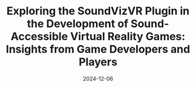 ---
title: "Exploring the SoundVizVR Plugin in the Development of Sound-Accessible Virtual Reality Games: Insights from Game Developers and Players"
collection: publications
category: manuscripts
excerpt: ''
date: 2024-12-06
venue: 'ACM Transactions on Accessible Computing (TACCESS)'
slidesurl: ''
paperurl: 'https://dl.acm.org/doi/10.1145/3698882'
videourl: ''
authors: 'Ziming Li, Roshan L. Peiris'
---